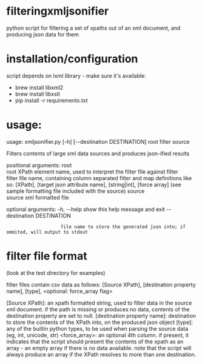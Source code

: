 filteringxmljsonifier
=====================

python script for filtering a set of xpaths out of an xml document, and producing json data for them

installation/configuration
===========================

script depends on lxml library - make sure it's available:

* brew install libxml2
* brew install libxslt
* pip install -r requirements.txt 


usage:
======
usage: xmljsonifier.py [-h] [--destination DESTINATION] root filter source

Filters contents of large xml data sources and produces json-ified results

positional arguments:
  root                  
                        root XPath element name, used to interpret the filter file against
  filter                
                        filter file name, containing column separated filter and map definitions like so: 
                        [XPath], [target json attribute name], [string|int], [force array]
                        (see sample formatting file included with the source)
  source                
                        source xml formatted file

optional arguments:
  -h, --help            show this help message and exit
  --destination DESTINATION
                        
                        file name to store the generated json into; if ommited, will output to stdout
                        
  
  filter file format
  ===================
  (look at the test directory for examples)
  
  filter files contain csv data as follows:
  [Source XPath], [destination property name], [type], <optional: force_array flag>
  
  [Source XPath]: 
          an xpath formatted string, used to filter data in the source xml document. if the path is missing or produces no data, contents of the destination property are set to null.
  [destination property name]:
          destination to store the contents of the XPath into, on the produced json object
  [type]:
          any of the builtin python types, to be used when parsing the source data (eg, int, unicode, str)
  <force_array>:
          an optional 4th column. if present, it indicates that the script should present the contents of the xpath as an array - an empty array if there is no data available. note that the script will always produce an array if the XPath resolves to more than one destination.
